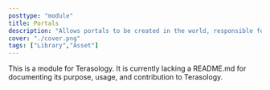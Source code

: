 ```yaml
---
posttype: "module" 
title: Portals
description: "Allows portals to be created in the world, responsible for spawning assorted creatures"
cover: "./cover.png"
tags: ["Library","Asset"]
---
```

This is a module for Terasology. It is currently lacking a README.md for documenting its purpose, usage, and contribution to Terasology.